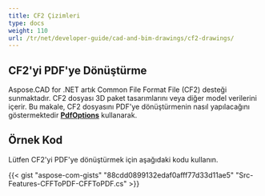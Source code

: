 ```yaml
---
title: CF2 Çizimleri
type: docs
weight: 110
url: /tr/net/developer-guide/cad-and-bim-drawings/cf2-drawings/
---
```


## **CF2'yi PDF'ye Dönüştürme**

Aspose.CAD for .NET artık Common File Format File (CF2) desteği sunmaktadır. CF2 dosyası 3D paket tasarımlarını veya diğer model verilerini içerir. Bu makale, CF2 dosyasını PDF'ye dönüştürmenin nasıl yapılacağını göstermektedir [**PdfOptions**](https://reference.aspose.com/cad/net/aspose.cad.imageoptions/pdfoptions) kullanarak.

## Örnek Kod

Lütfen CF2'yi PDF'ye dönüştürmek için aşağıdaki kodu kullanın.

{{< gist "aspose-com-gists" "88cdd0899132edaf0afff77d33d11ae5" "Src-Features-CFFToPDF-CFFToPDF.cs" >}}
